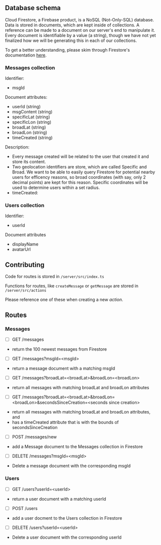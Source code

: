 ## Database schema

Cloud Firestore, a Firebase product, is a NoSQL (Not-Only-SQL) database. Data is stored in documents, which are kept inside of collections. A reference can be made to a document on our server's end to manipulate it. Every document is identifiable by a value (a string), though we have not yet finalized how we will be generating this in each of our collections.

To get a better understanding, please skim through Firestore's documentation [here](https://firebase.google.com/docs/firestore/).

### Messages collection

Identifier:

- msgId

Document attributes:

- userId (string)
- msgContent (string)
- specificLat (string)
- specificLon (string)
- broadLat (string)
- broadLon (string)
- timeCreated (string)

Description:

- Every message created will be related to the user that created it and store its content.
- Two geolocation identifiers are store, which are called Specific and Broad. We want to be able to easily query Firestore for potential nearby users for efficency reasons, so broad coordinates (with say, only 2 decimal points) are kept for this reason. Specific coordinates will be used to determine users within a set radius.
- timeCreated:

### Users collection

Identifier:

- userId

Document attributes

- displayName
- avatarUrl

## Contributing

Code for routes is stored in `/server/src/index.ts`

Functions for routes, like `createMessage` or `getMessage` are stored in `/server/src/actions`

Please reference one of these when creating a new _action_.

## Routes

### Messages

- [ ] GET /messages

* return the 100 newest messages from Firestore

- [ ] GET /messages?msgId=\<msgId\>

* return a message document with a matching msgId

- [ ] GET /messages?broadLat=\<broadLat\>&broadLon=\<broadLon\>

* return all messages with matching broadLat and broadLon attributes

- [ ] GET /messages?broadLat=\<broadLat\>&broadLon=\<broadLon\>&secondsSinceCreation=\<seconds since creation\>

* return all messages with matching broadLat and broadLon attributes, and
* has a timeCreated attribute that is with the bounds of secondsSinceCreation

- [ ] POST /messages/new

* add a Message document to the Messages collection in Firestore

- [ ] DELETE /messages?msgId=\<msgId\>

* Delete a message document with the corresponding msgId

### Users

- [ ] GET /users?userId=\<userId\>

* return a user document with a matching userId

- [ ] POST /users

* add a user docment to the Users collection in Firestore

- [ ] DELETE /users?userId=\<userId\>

* Delete a user document with the corresponding userId
